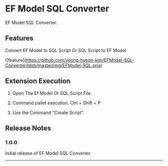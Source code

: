# EF Model SQL Converter

EF Model SQL Converter.

## Features

Convert EF Model to SQL Script Or SQL Script to EF Model.

![feature\](https://github.com/yeong-hyeon-kim/EFModel-SQL-Converter/blob/master/img/EFModel-SQL.png)

## Extension Execution

1. Open The Ef Model Or SQL Script File.

2. Command pallet execution.
Ctrl + Shift + P

3. Use the Command "Create Script".

## Release Notes

### 1.0.0

Initial release of EF Model SQL Converter.

---
